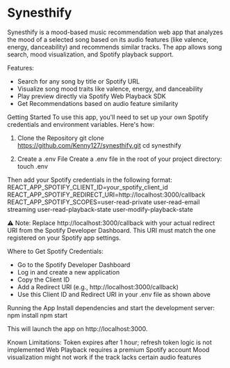 # Synesthify

Synesthify is a mood-based music recommendation web app that analyzes the mood of a selected song based on its audio features (like valence, energy, danceability) and recommends similar tracks. The app allows song search, mood visualization, and Spotify playback support.

Features:
- Search for any song by title or Spotify URL
- Visualize song mood traits like valence, energy, and danceability
- Play preview directly via Spotify Web Playback SDK
- Get Recommendations based on audio feature similarity

Getting Started
To use this app, you'll need to set up your own Spotify credentials and environment variables. Here's how:
1. Clone the Repository
git clone https://github.com/Kenny127/synesthify.git
cd synesthify

2. Create a .env File
Create a .env file in the root of your project directory:
touch .env

Then add your Spotify credentials in the following format:
REACT_APP_SPOTIFY_CLIENT_ID=your_spotify_client_id
REACT_APP_SPOTIFY_REDIRECT_URI=http://localhost:3000/callback
REACT_APP_SPOTIFY_SCOPES=user-read-private user-read-email streaming user-read-playback-state user-modify-playback-state

⚠️ Note: Replace http://localhost:3000/callback with your actual redirect URI from the Spotify Developer Dashboard. This URI must match the one registered on your Spotify app settings.

Where to Get Spotify Credentials:
- Go to the Spotify Developer Dashboard
- Log in and create a new application
- Copy the Client ID
- Add a Redirect URI (e.g., http://localhost:3000/callback)
- Use this Client ID and Redirect URI in your .env file as shown above

Running the App
Install dependencies and start the development server:
npm install
npm start

This will launch the app on http://localhost:3000.

Known Limitations:
Token expires after 1 hour; refresh token logic is not implemented
Web Playback requires a premium Spotify account
Mood visualization might not work if the track lacks certain audio features

